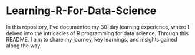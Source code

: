 # Learning-R-For-Data-Science
In this repository, I've documented my 30-day learning experience, where I delved into the intricacies of R programming for data science. Through this README, I aim to share my journey, key learnings, and insights gained along the way.
